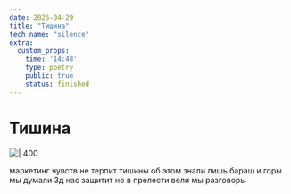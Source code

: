 ```yaml
---
date: 2025-04-29
title: "Тишина"
tech_name: "silence"
extra:
  custom_props:
    time: '14:48'
    type: poetry
    public: true
    status: finished
---
```

# Тишина

![ | 400](https://alchemmist.xyz/images/Pastedimage20250429144907.png)

маркетинг чувств не терпит тишины
об этом знали лишь бараш и горы
мы думали 3д нас защитит
но в прелести вели мы разговоры
